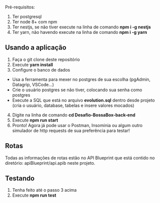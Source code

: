 Pré-requisitos:

1. Ter postgresql
2. Ter node 8+ com npm
3. Ter nestjs, se não tiver execute na linha de comando **npm i -g nestjs**
4. Ter yarn, não havendo execute na linha de comando **npm i -g yarn**

## Usando a aplicação

1. Faça o git clone deste repositório
2. Execute **yarn install**
3. Configure o banco de dados

  * Usa a ferramenta para mexer no postgres de sua escolha (pgAdmin, Datagrip, VSCode...)
  * Crie o usuário postgres se não tiver, colocando sua senha como postgres
  * Execute a SQL que está no arquivo **evolution.sql** dentro desde projeto (cria o usuário, database, tabelas e insere valores mocados)

4. Digite na linha de comando **cd Desafio-BossaBox-back-end**
5. Execute **npm run start**
6. Pronto! Agora já pode usar o Postman, Insominia ou algum outro simulador de http requests de sua preferência para testar!

## Rotas

Todas as informações de rotas estão no API Blueprint que está contido no diretório: apiBlueprint/api.apib neste projeto.

## Testando

1. Tenha feito até o passo 3 acima
2. Execute **npm run test**